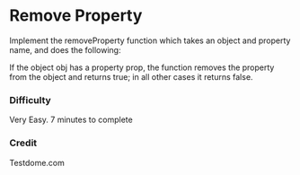 # Remove Property

Implement the removeProperty function which takes an object and property name, and does the following:

If the object obj has a property prop, the function removes the property from the object and returns true; in all other cases it returns false.

### Difficulty

Very Easy. 7 minutes to complete

### Credit

Testdome.com
